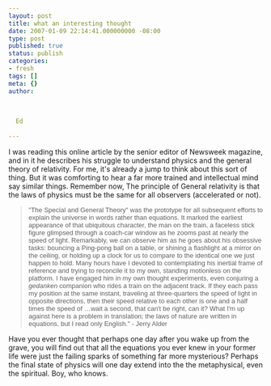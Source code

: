 ```yaml
---
layout: post
title: what an interesting thought
date: 2007-01-09 22:14:41.000000000 -08:00
type: post
published: true
status: publish
categories:
- fresh
tags: []
meta: {}
author:
  
  
  
  Ed
  
---
```

<p>I was reading this online article by the senior editor of Newsweek magazine, and in it he describes his struggle to understand physics and the general theory of relativity.  For me, it's already a jump to think about this sort of thing.  But it was comforting to hear a far more trained and intellectual mind say similar things.  Remember now, The principle of General relativity is that the laws of physics must be the same for all observers (accelerated or not).</p>
<blockquote><p><font face="Verdana, Arial, Helvetica, sans-serif" size="2">"</font><font face="Verdana, Arial, Helvetica, sans-serif" size="2">The Special and General Theory" was the prototype for all subsequent efforts                                   to explain the universe in words rather than equations. It marked the earliest                                   appearance of that ubiquitous character, the man on the train, a faceless stick                                   figure glimpsed through a coach-car window as he zooms past at nearly the speed                                   of light. Remarkably, we can observe him as he goes about his obsessive                                   tasks: bouncing a Ping-pong ball on a table, or shining a flashlight at a mirror                                   on the ceiling, or holding up a clock for us to compare to the identical one                                   we just happen to hold.</font><font face="Verdana, Arial, Helvetica, sans-serif" size="2"> Many hours have I devoted to contemplating his                                   inertial frame of reference and trying to reconcile it to my own, standing motionless                                   on the platform. I have engaged him in my own thought experiments, even                                   conjuring a <em>gedanken </em>companion who                                   rides a train on the adjacent track. If they                                   each pass my position at the same instant,                                   traveling at three-quarters the speed of light                                   in opposite directions, then their speed relative                                   to each other is one and a half times the speed                                   of …wait a second, that can't                                   be right, can it?  What I'm up against here is a problem in translation;                                 the laws of nature are written in equations,                                 but I read only English." - Jerry Alder<br />
</font></p></blockquote>
<p>Have you ever thought that perhaps one day after you wake up from the grave, you will find out that all the equations you ever knew in your former life were just the failing sparks of something far more mysterious?  Perhaps the final state of physics will one day extend into the the metaphysical, even the spiritual.  Boy, who knows.</p>
